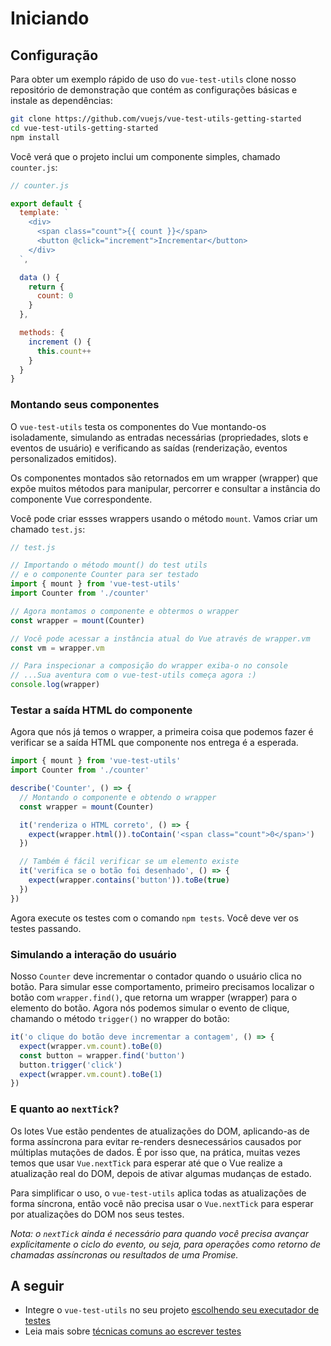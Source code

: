 # Iniciando

## Configuração

Para obter um exemplo rápido de uso do `vue-test-utils` clone nosso repositório de demonstração que contém as configurações básicas e instale as dependências:

``` bash
git clone https://github.com/vuejs/vue-test-utils-getting-started
cd vue-test-utils-getting-started
npm install
```

Você verá que o projeto inclui um componente simples, chamado `counter.js`:

```js
// counter.js

export default {
  template: `
    <div>
      <span class="count">{{ count }}</span>
      <button @click="increment">Incrementar</button>
    </div>
  `,

  data () {
    return {
      count: 0
    }
  },

  methods: {
    increment () {
      this.count++
    }
  }
}
```

### Montando seus componentes

O `vue-test-utils` testa os componentes do Vue montando-os isoladamente, simulando as entradas necessárias (propriedades, slots e eventos de usuário) e verificando as saídas (renderização, eventos personalizados emitidos).

Os componentes montados são retornados em um wrapper (wrapper) que expõe muitos métodos para manipular, percorrer e consultar a instância do componente Vue correspondente.

Você pode criar essses wrappers usando o método `mount`. Vamos criar um chamado `test.js`:

```js
// test.js

// Importando o método mount() do test utils
// e o componente Counter para ser testado
import { mount } from 'vue-test-utils'
import Counter from './counter'

// Agora montamos o componente e obtermos o wrapper
const wrapper = mount(Counter)

// Você pode acessar a instância atual do Vue através de wrapper.vm
const vm = wrapper.vm

// Para inspecionar a composição do wrapper exiba-o no console
// ...Sua aventura com o vue-test-utils começa agora :)
console.log(wrapper)
```

### Testar a saída HTML do componente

Agora que nós já temos o wrapper, a primeira coisa que podemos fazer é verificar se a saída HTML que componente nos entrega é a esperada.

```js
import { mount } from 'vue-test-utils'
import Counter from './counter'

describe('Counter', () => {
  // Montando o componente e obtendo o wrapper
  const wrapper = mount(Counter)

  it('renderiza o HTML correto', () => {
    expect(wrapper.html()).toContain('<span class="count">0</span>')
  })

  // Também é fácil verificar se um elemento existe
  it('verifica se o botão foi desenhado', () => {
    expect(wrapper.contains('button')).toBe(true)
  })
})
```

Agora execute os testes com o comando `npm tests`. Você deve ver os testes passando.

### Simulando a interação do usuário

Nosso `Counter` deve incrementar o contador quando o usuário clica no botão. Para simular esse comportamento, primeiro precisamos localizar o botão com `wrapper.find()`, que retorna um wrapper (wrapper) para o elemento do botão. Agora nós podemos simular o evento de clique, chamando o método `trigger()` no wrapper do botão:

```js
it('o clique do botão deve incrementar a contagem', () => {
  expect(wrapper.vm.count).toBe(0)
  const button = wrapper.find('button')
  button.trigger('click')
  expect(wrapper.vm.count).toBe(1)
})
```

### E quanto ao `nextTick`?

Os lotes Vue estão pendentes de atualizações do DOM, aplicando-as de forma assíncrona para evitar re-renders desnecessários causados por múltiplas mutações de dados. É por isso que, na prática, muitas vezes temos que usar `Vue.nextTick` para esperar até que o Vue realize a atualização real do DOM, depois de ativar algumas mudanças de estado.

Para simplificar o uso, o `vue-test-utils` aplica todas as atualizações de forma síncrona, então você não precisa usar o `Vue.nextTick` para esperar por atualizações do DOM nos seus testes.

*Nota: o `nextTick` ainda é necessário para quando você precisa avançar explicitamente o ciclo do evento, ou seja, para operações como retorno de chamadas assíncronas ou resultados de uma Promise.*

## A seguir

- Integre o `vue-test-utils` no seu projeto [escolhendo seu executador de testes](./choosing-a-test-runner.md)
- Leia mais sobre [técnicas comuns ao escrever testes](./common-tips.md)
